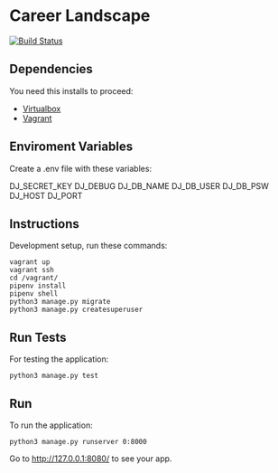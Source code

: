 # Career Landscape

[![Build Status](https://travis-ci.com/xpeppers/career-landscape.svg?branch=master)](https://travis-ci.com/xpeppers/career-landscape)

## Dependencies

You need this installs to proceed:

- [Virtualbox](https://www.virtualbox.org/)
- [Vagrant](https://www.vagrantup.com/)

## Enviroment Variables

Create a .env file with these variables:

DJ_SECRET_KEY
DJ_DEBUG
DJ_DB_NAME
DJ_DB_USER
DJ_DB_PSW
DJ_HOST
DJ_PORT

## Instructions

Development setup, run these commands:

```
vagrant up
vagrant ssh
cd /vagrant/
pipenv install
pipenv shell
python3 manage.py migrate
python3 manage.py createsuperuser
```

## Run Tests

For testing the application:

```
python3 manage.py test
```


## Run

To run the application:

```
python3 manage.py runserver 0:8000
```

Go to http://127.0.0.1:8080/ to see your app.

